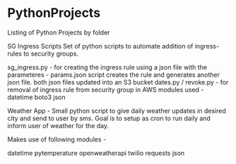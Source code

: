 # PythonProjects
Listing of Python Projects by folder

SG Ingress Scripts
Set of python scripts to automate addition of ingress-rules to security groups.

sg_ingress.py - for creating the ingress rule using a json file with the parameteres - params.json
script creates the rule and generates another json file. both json files updated into an S3 bucket
dates.py / revoke.py - for removal of ingress rule from security group in AWS
modules used - datetime boto3 json



Weather App - 
Small python script to give daily weather updates in desired city and send to user by sms. Goal is to setup as cron to run daily and inform user of weather for the day.

Makes use of following modules -

datetime pytemperature openweatherapi twilio requests json
